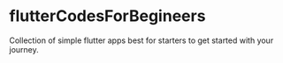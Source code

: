 # flutterCodesForBegineers
Collection of simple flutter apps best for starters to get started with your journey. 
